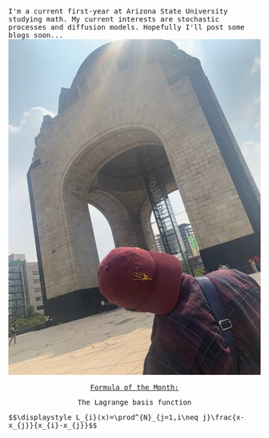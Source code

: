 <style> body { font-family: "Roboto Mono", monospace; } </style>

I'm a current first-year at Arizona State University studying math.
My current interests are stochastic processes and diffusion models. 
Hopefully I'll post some blogs soon... 
![Book logo](IMG_4777.JPG)

<p align="center"><u>Formula of the Month:</u></p>
<p align="center">
  The Lagrange basis function
</p>
$$\displaystyle L_{i}(x)=\prod^{N}_{j=1,i\neq j}\frac{x-x_{j}}{x_{i}-x_{j}}$$




